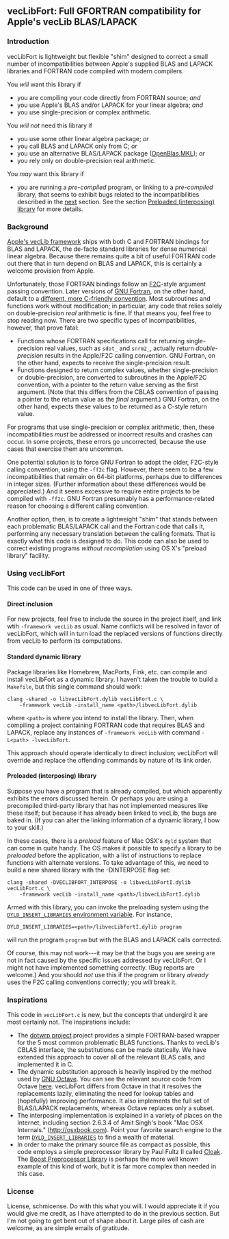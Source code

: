 ## vecLibFort: Full GFORTRAN compatibility for Apple's vecLib BLAS/LAPACK

### Introduction

vecLibFort is lightweight but flexible "shim" designed to correct a
small number of incompatibilities between Apple's supplied BLAS and LAPACK
libraries and FORTRAN code compiled with modern compilers. 

You *will* want this library if 

  * you are compiling your code directly from FORTRAN source; *and*
  * you use Apple's BLAS and/or LAPACK for your linear algebra; *and*
  * you use single-precision or complex arithmetic. 

You *will not* need this library if 

  * you use some other linear algebra package; *or*
  * you call BLAS and LAPACK only from C; *or*
  * you use an alternative BLAS/LAPACK package ([OpenBlas][],[MKL][]); *or*
  * you rely only on double-precision real arithmetic.

You *may* want this library if 

  * you are running a *pre-compiled* program, or linking to a *pre-compiled*
    library, that seems to exhibit bugs related to the incompatibilities
    described in the [next](#background) section. See the section
    [Preloaded (interposing) library](#preloaded) for more details.

<a name="background"></a>
### Background

[Apple's vecLib framework][vecLib] ships with both C and FORTRAN bindings for
BLAS and LAPACK, the de-facto standard libraries for dense numerical linear
algebra. Because there remains quite a bit of useful FORTRAN code out there
that in turn depend on BLAS and LAPACK, this is certainly a welcome provision
from Apple.

Unfortunately, those FORTRAN bindings follow an [F2C][]-style argument passing
convention. Later versions of [GNU Fortran][], on the other hand, default to a
[different, more C-friendly convention][gnufarg]. Most subroutines and 
functions work without modification; in particular, any code that relies solely 
on double-precision *real* arithmetic is fine. If that means you, feel free
to stop reading now. There are two specific types of incompatibilities, 
however, that prove fatal:

* Functions whose FORTRAN specifications call for returning single-precision
  real values, such as ``sdot_`` and ``snrm2_``, actually return 
  *double-precision* results in the Apple/F2C calling convention. GNU Fortran, 
  on the other hand, expects to receive the single-precision result.
* Functions designed to return complex values, whether single-precision or
  double-precision, are converted to subroutines in the Apple/F2C convention, 
  with a pointer to the return value serving as the first argument. (Note that
  this differs from the CBLAS convention of passing a pointer to the
  return value as the *final* argument.) GNU Fortran, on the other hand,
  expects these values to be returned as a C-style return value.

For programs that use single-precision or complex arithmetic, then, these
incompatibilities *must* be addressed or incorrect results and crashes can
occur. In some projects, these errors go uncorrected, because the use cases
that exercise them are uncommon.

One potential solution is to force GNU Fortran to adopt the older, F2C-style
calling convention, using the ``-ff2c`` flag. However, there seem to be a few 
incompatibilities that remain on 64-bit platforms, perhaps due to differences
in integer sizes.  (Further information about these differences would be 
appreciated.) And it seems excessive to require entire projects to be compiled
with ``-ff2c``. GNU Fortran presumably has a performance-related reason for 
choosing a different calling convention.

Another option, then, is to create a lightweight "shim" that stands between
each problematic BLAS/LAPACK call and the Fortran code that calls it, 
performing any necessary translation between the calling formats. That
is exactly what this code is designed to do. This code can also be used
to correct existing programs *without recompilation* using OS X's "preload
library" facility.

### Using vecLibFort

This code can be used in one of three ways.

#### Direct inclusion

For new projects, feel free to include the source in the project itself, 
and link wtih ``-framework vecLib`` as usual. Name conflicts will be resolved 
in favor of vecLibFort, which will in turn load the replaced versions of
functions directly from vecLib to perform its computations.

#### Standard dynamic library

Package libraries like Homebrew, MacPorts, Fink, etc. can compile and install 
vecLibFort as a dynamic library. I haven't taken the trouble to build a 
``Makefile``, but this single command should work:

    clang -shared -o libvecLibFort.dylib vecLibFort.c \
        -framework vecLib -install_name <path>/libvecLibFort.dylib

where ``<path>`` is where you intend to install the library. Then, when compiling
a project containing FORTRAN code that requires BLAS and LAPACK, replace any 
instances of ``-framework vecLib`` with command ``-L<path> -lvecLibFort``.

This approach should operate identically to direct inclusion; vecLibFort will
override and replace the offending commands by nature of its link order.

<a name="preloaded"></a>
#### Preloaded (interposing) library

Suppose you have a program that is already compiled, but which apparently 
exhibits the errors discussed herein. Or perhaps you are using a precompiled
third-party library that has not implemented measures like these itself; but
because it has already been linked to vecLib, the bugs are baked in. (If you 
can alter the linking information of a dynamic library, I bow to your skill.)

In these cases, there is a *preload* feature of Mac OSX's ``dyld`` system that
can come in quite handy. The OS makes it possible to specify a library to be
*preloaded* before the application, with a list of instructions to replace
functions with alternate versions. To take advantage of this, we need to build
a new shared library with the -DINTERPOSE flag set:

    clang -shared -DVECLIBFORT_INTERPOSE -o libvecLibFortI.dylib vecLibFort.c \
        -framework vecLib -install_name <path>/libvecLibFortI.dylib

Armed with this library, you can invoke the preloading system using the
[``DYLD_INSERT_LIBRARIES`` environment variable][DYLD]. For instance,

    DYLD_INSERT_LIBRARIES=<path>/libvecLibFortI.dylib program

will run the program ``program`` but with the BLAS and LAPACK calls corrected.

Of course, this may not work---it may be that the bugs you are seeing are not
in fact caused by the specific issues addressed by vecLibFort. Or I might not
have implemented something correctly. (Bug reports are welcome.) And you
should *not* use this if the program or library *already* uses the F2C 
calling conventions correctly; you *will* break it.

### Inspirations

This code in ``vecLibFort.c`` is new, but the concepts that undergird it are 
most certainly not. The inspirations include:

* The [dotwrp project][dotwrp] project provides a simple FORTRAN-based wrapper
  for the 5 most common problematic BLAS functions. Thanks to vecLib's CBLAS 
  interface, the substitutions can be made statically. We have extended this 
  approach to cover all of the relevant BLAS calls, and implemented it in C.
* The dynamic substitution approach is heavily inspired by the method used by
  [GNU Octave](https://www.gnu.org/software/octave/). You can see the
  relevant source code from Octave [here][blaswrap]. vecLibFort differs from
  Octave in that it resolves the replacements lazily, eliminating the need for
  lookup tables and (hopefully) improving performance. It also implements the 
  full set of BLAS/LAPACK replacements, whereas Octave replaces only a subset.
* The interposing implementation is explained in a variety of places on the 
  Internet, including section 2.6.3.4 of Amit Singh's book "Mac OSX
  Internals." (http://osxbook.com). Point your favorite search engine to the
  term [``DYLD_INSERT_LIBRARIES``][Google] to find a wealth of material.
* In order to make the primary source file as compact as possible, this code
  employs a simple preprocessor library by Paul Fultz II called [Cloak][]. The
  [Boost Preprocessor Library][Boost] is perhaps the more well known example
  of this kind of work, but it is far more complex than needed in this case.

### License

License, schmicense. Do with this what you will. I would appreciate it if you
would give me credit, as I have attempted to do in the previous section. But
I'm not going to get bent out of shape about it. Large piles of cash are
welcome, as are simple emails of gratitude.

[vecLib]:https://developer.apple.com/library/mac/documentation/Performance/Conceptual/vecLib/Reference/reference.html
[GNU Fortran]:http://gcc.gnu.org/fortran/
[gnufarg]:http://gcc.gnu.org/onlinedocs/gfortran/Argument-passing-conventions.html
[F2C]:http://www.netlib.org/f2c/
[DYLD]:https://developer.apple.com/library/mac/documentation/Darwin/Reference/ManPages/man1/dyld.1.html
[dotwrp]:https://github.com/tenomoto/dotwrp
[GNU Octave]:https://www.gnu.org/software/octave/
[blaswrap]:http://hg.savannah.gnu.org/hgweb/octave/file/tip/liboctave/cruft/misc/blaswrap.c
[Google]:https://www.google.com/search?q=DYLD_INSERT_LIBRARIES
[Cloak]:https://github.com/pfultz2/Cloak/blob/master/cloak.h
[Boost]:http://www.boost.org/doc/libs/1_55_0/libs/preprocessor/doc/index.html 
[OpenBLAS]:http://www.openblas.net/
[MKL]:http://software.intel.com/en-us/intel-mkl

